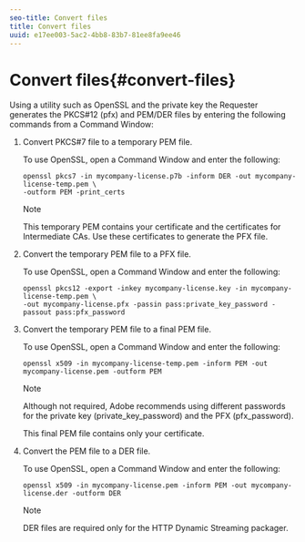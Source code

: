 ```yaml
---
seo-title: Convert files
title: Convert files
uuid: e17ee003-5ac2-4bb8-83b7-81ee8fa9ee46
---
```


# Convert files{#convert-files}

Using a utility such as OpenSSL and the private key the Requester generates the PKCS#12 (pfx) and PEM/DER files by entering the following commands from a Command Window: 

1. Convert PKCS#7 file to a temporary PEM file.

   To use OpenSSL, open a Command Window and enter the following:

   ```
   openssl pkcs7 -in mycompany-license.p7b -inform DER -out mycompany-license-temp.pem \ 
   -outform PEM -print_certs 
   ```

   >[!NOTE]
   >
   >This temporary PEM contains your certificate and the certificates for Intermediate CAs. Use these certificates to generate the PFX file.

1. Convert the temporary PEM file to a PFX file.

   To use OpenSSL, open a Command Window and enter the following:

   ```
   openssl pkcs12 -export -inkey mycompany-license.key -in mycompany-license-temp.pem \ 
   -out mycompany-license.pfx -passin pass:private_key_password -passout pass:pfx_password 
   ```

1. Convert the temporary PEM file to a final PEM file.

   To use OpenSSL, open a Command Window and enter the following:

   ```
   openssl x509 -in mycompany-license-temp.pem -inform PEM -out mycompany-license.pem -outform PEM 
   ```

   >[!NOTE]
   >
   >Although not required, Adobe recommends using different passwords for the private key (private_key_password) and the PFX (pfx_password).

   This final PEM file contains only your certificate. 

1. Convert the PEM file to a DER file.

   To use OpenSSL, open a Command Window and enter the following:

   ```
   openssl x509 -in mycompany-license.pem -inform PEM -out mycompany-license.der -outform DER 
   ```

   >[!NOTE]
   >
   >DER files are required only for the HTTP Dynamic Streaming packager.

